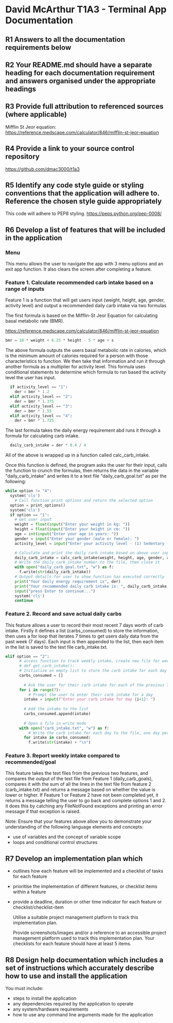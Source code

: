 # David McArthur T1A3 - Terminal App Documentation

## R1 Answers to all the documentation requirements below
  
## R2 Your README.md should have a separate heading for each documentation requirement and answers organised under the appropriate headings
  
## R3 Provide full attribution to referenced sources (where applicable)

Mifflin St Jeor equation: <https://reference.medscape.com/calculator/846/mifflin-st-jeor-equation>

## R4 Provide a link to your source control repository

<https://github.com/dmac3000/t1a3>

## R5 Identify any code style guide or styling conventions that the application will adhere to. Reference the chosen style guide appropriately

This code will adhere to PEP8 styling.
<https://peps.python.org/pep-0008/>

## R6 Develop a list of features that will be included in the application

### Menu

This menu allows the user to navigate the app with 3 menu options and an exit app function. It also clears the screen after completing a feature.

### Feature 1. Calculate recommended carb intake based on a range of inputs

Feature 1 is a function that will get users input (weight, height, age, gender, activity level) and output a recommended daily carb intake via two formulas

The first formula is based on the Mifflin-St Jeor Equation for calculating basal metabolic rate (BMR).

<https://reference.medscape.com/calculator/846/mifflin-st-jeor-equation>

```py
bmr = 10 * weight + 6.25 * height - 5 * age + s
```

The above formula outputs the users basal metabolic rate in calories, which is the minimum amount of calories required for a person with those characteristics to function. We then take that information and run it through another formula as a multiplier for activity level. This formula uses conditional statements to determine which formula to run based the activity level the user has input.

```py
  if activity_level == "1":
    der = bmr * 1.2
  elif activity_level == "2":
    der = bmr * 1.375
  elif activity_level == "3":
    der = bmr * 1.55
  elif activity_level == "4":
    der = bmr * 1.725
```

The last formula takes the daily energy requirement abd runs it through a formula for calculating carb intake.
  
```py
  daily_carb_intake = der * 0.4 / 4
```

All of the above is wrapped up in a function called calc_carb_intake.

Once this function is defined, the program asks the user for their input, calls the function to crunch the formulas, then returns the data in the variable "daily_carb_intake" and writes it to a text file "daily_carb_goal.txt" as per the following:

```py
while option != "4":
  system('cls')
    # Call function print options and return the selected option
  option = print_options()
  system('cls')
  if option == "1":
    # Get user input
    weight = float(input("Enter your weight in kg: "))
    height = float(input("Enter your height in cm: "))
    age = int(input("Enter your age in years: "))
    gender = input("Enter your gender (male or female): ")
    activity_level = input("Enter your activity level - (1) Sedentary (2) Lightly active (3) Moderately active or (4) Very active: ")

    # Calculate and print the daily carb intake based on above user input
    daily_carb_intake = calc_carb_intake(weight, height, age, gender, activity_level)
    # Write the daily_carb_intake number to the file, then close it 
    with open("daily_carb_goal.txt", "w") as f:
      f.write(str(daily_carb_intake))   
    # Output details for user to show function has executed correctly
    print("Your daily energy requirement is", der)
    print("Your recommended daily carb intake is: ", daily_carb_intake, "g/day")
    input("press Enter to continue...")
    system('cls')
    continue
```

### Feature 2. Record and save actual daily carbs

This feature allows a user to record their most recent 7 days worth of carb intake. Firstly it defines a list (carbs_consumed) to store the information, then uses a for loop that iterates 7 times to get users daily data from the past week (7 days). Each input is then appended to the list, then each item in the list is saved to the text file carb_intake.txt.

```py
elif option == "2":
      # access function to track weekly intake, create new file for weekly intake.
      # def get_carb_intake():
      # Initialize an empty list to store the carb intake for each day
      carbs_consumed = []
    
        # Ask the user for their carb intake for each of the previous 7 days
      for i in range(7):
          # Prompt the user to enter their carb intake for a day
        intake = input(f"Enter your carb intake for day {i+1}: ")
        
        # Add the intake to the list
        carbs_consumed.append(intake)
    
        # Open a file in write mode
      with open("carb_intake.txt", "w") as f:
          # Write the carb intake for each day to the file, one day per line
        for intake in carbs_consumed:
          f.write(str(intake) + "\n")
```

### Feature 3. Report weekly intake compared to recommended/goal

This feature takes the text files from the previous two features, and compares the output of the text file from Feature 1 (daily_carb_goals), compares it with the sum of all the lines in the text file from feature 2 (carb_intake.txt) and returns a message based on whether the value is lower or higher. If Feature 1 or Feature 2 have not been completed yet, it returns a message telling the user to go back and complete options 1 and 2. it does this by catching any FileNotFound exceptions and printing an error message if that exception is raised.

Note: Ensure that your features above allow you to demonstrate your understanding of the following language elements and concepts:

- use of variables and the concept of variable scope
- loops and conditional control structures

## R7 Develop an implementation plan which

- outlines how each feature will be implemented and a checklist of tasks for each feature
- prioritise the implementation of different features, or checklist items within a feature
- provide a deadline, duration or other time indicator for each feature or checklist/checklist-item

    Utilise a suitable project management platform to track this implementation plan.

    Provide screenshots/images and/or a reference to an accessible project management platform used to track this implementation plan.
    Your checklists for each feature should have at least 5 items.

## R8 Design help documentation which includes a set of instructions which accurately describe how to use and install the application

You must include:

- steps to install the application
- any dependencies required by the application to operate
- any system/hardware requirements
- how to use any command line arguments made for the application